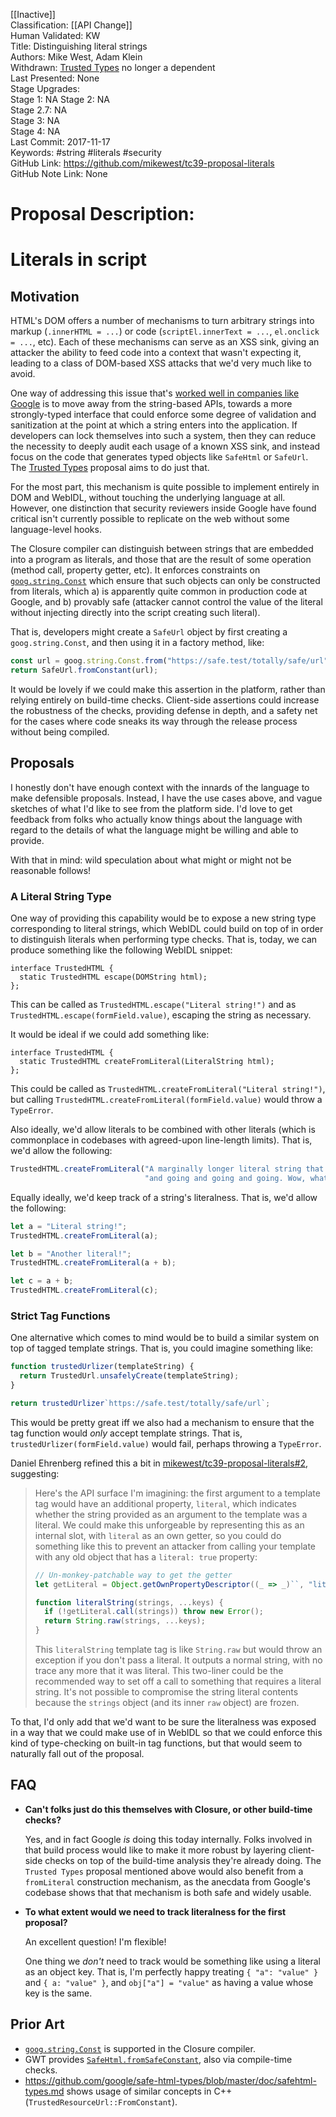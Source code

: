 [[Inactive]]<br>Classification: [[API Change]]<br>Human Validated: KW<br>Title: Distinguishing literal strings<br>Authors: Mike West, Adam Klein<br>Withdrawn: [Trusted Types](https://github.com/w3c/webappsec-trusted-types) no longer a dependent<br>Last Presented: None<br>Stage Upgrades:<br>Stage 1: NA
Stage 2: NA  
Stage 2.7: NA  
Stage 3: NA  
Stage 4: NA<br>Last Commit: 2017-11-17<br>Keywords: #string #literals #security <br>GitHub Link: https://github.com/mikewest/tc39-proposal-literals <br>GitHub Note Link: None
# Proposal Description:<br>
# Literals in script

## Motivation

HTML's DOM offers a number of mechanisms to turn arbitrary strings into markup (`.innerHTML = ...`) or code
(`scriptEl.innerText = ...`, `el.onclick = ...`, etc). Each of these mechanisms can serve as an XSS sink,
giving an attacker the ability to feed code into a context that wasn't expecting it, leading to a class of
DOM-based XSS attacks that we'd very much like to avoid.

One way of addressing this issue that's [worked well in companies like
Google](https://research.google.com/pubs/pub42934.html) is to move away from the string-based APIs, towards
a more strongly-typed interface that could enforce some degree of validation and sanitization at the point
at which a string enters into the application. If developers can lock themselves into such a system, then
they can reduce the necessity to deeply audit each usage of a known XSS sink, and instead focus on the code
that generates typed objects like `SafeHtml` or `SafeUrl`. The
[Trusted Types](https://github.com/mikewest/trusted-types) proposal aims to do just that.

For the most part, this mechanism is quite possible to implement entirely in DOM and WebIDL, without
touching the underlying language at all. However, one distinction that security reviewers inside Google
have found critical isn't currently possible to replicate on the web without some language-level hooks.

The Closure compiler can distinguish between strings that are embedded into a program as literals, and
those that are the result of some operation (method call, property getter, etc). It enforces constraints
on [`goog.string.Const`](https://google.github.io/closure-library/api/goog.string.Const.html) which ensure
that such objects can only be constructed from literals, which a) is apparently quite common in production
code at Google, and b) provably safe (attacker cannot control the value of the literal without injecting
directly into the script creating such literal).

That is, developers might create a `SafeUrl` object by first creating a `goog.string.Const`, and then using
it in a factory method, like:

```js
const url = goog.string.Const.from("https://safe.test/totally/safe/url");
return SafeUrl.fromConstant(url);
```

It would be lovely if we could make this assertion in the platform, rather than relying entirely on
build-time checks. Client-side assertions could increase the robustness of the checks, providing
defense in depth, and a safety net for the cases where code sneaks its way through the release
process without being compiled.

## Proposals

I honestly don't have enough context with the innards of the language to make defensible proposals.
Instead, I have the use cases above, and vague sketches of what I'd like to see from the platform side.
I'd love to get feedback from folks who actually know things about the language with regard to the
details of what the language might be willing and able to provide.

With that in mind: wild speculation about what might or might not be reasonable follows!

### A Literal String Type

One way of providing this capability would be to expose a new string type corresponding to literal
strings, which WebIDL could build on top of in order to distinguish literals when performing type
checks. That is, today, we can produce something like the following WebIDL snippet:

```
interface TrustedHTML {
  static TrustedHTML escape(DOMString html);
};
```

This can be called as `TrustedHTML.escape("Literal string!")` and as
`TrustedHTML.escape(formField.value)`, escaping the string as necessary.

It would be ideal if we could add something like:

```
interface TrustedHTML {
  static TrustedHTML createFromLiteral(LiteralString html);
};
```

This could be called as `TrustedHTML.createFromLiteral("Literal string!")`, but calling
`TrustedHTML.createFromLiteral(formField.value)` would throw a `TypeError`.

Also ideally, we'd allow literals to be combined with other literals (which is commonplace
in codebases with agreed-upon line-length limits). That is, we'd allow the following:

```js
TrustedHTML.createFromLiteral("A marginally longer literal string that seems to keep going " +
                              "and going and going and going. Wow, what a long string.");
```

Equally ideally, we'd keep track of a string's literalness. That is, we'd allow the following:

```js
let a = "Literal string!";
TrustedHTML.createFromLiteral(a);

let b = "Another literal!";
TrustedHTML.createFromLiteral(a + b);

let c = a + b;
TrustedHTML.createFromLiteral(c);
```

### Strict Tag Functions

One alternative which comes to mind would be to build a similar system on top of tagged template
strings. That is, you could imagine something like:

```js
function trustedUrlizer(templateString) {
  return TrustedUrl.unsafelyCreate(templateString);
}

return trustedUrlizer`https://safe.test/totally/safe/url`;
```

This would be pretty great iff we also had a mechanism to ensure that the tag function would _only_
accept template strings. That is, `trustedUrlizer(formField.value)` would fail, perhaps throwing a
`TypeError`.

Daniel Ehrenberg refined this a bit in
[mikewest/tc39-proposal-literals#2](https://github.com/mikewest/tc39-proposal-literals/issues/2),
suggesting:

> Here's the API surface I'm imagining: the first argument to a template tag would have an additional property, `literal`, which indicates whether the string provided as an argument to the template was a literal. We could make this unforgeable by representing this as an internal slot, with `literal` as an own getter, so you could do something like this to prevent an attacker from calling your template with any old object that has a `literal: true` property:
>
> ```js
> // Un-monkey-patchable way to get the getter
> let getLiteral = Object.getOwnPropertyDescriptor((_ => _)``, "literal").get; 
> 
> function literalString(strings, ...keys) {
>   if (!getLiteral.call(strings)) throw new Error();
>   return String.raw(strings, ...keys);
> }
> ```
> 
> This `literalString` template tag is like `String.raw` but would throw an exception if you don't pass a literal. It outputs a normal string, with no trace any more that it was literal. This two-liner could be the recommended way to set off a call to something that requires a literal string. It's not possible to compromise the string literal contents because the `strings` object (and its inner `raw` object) are frozen.

To that, I'd only add that we'd want to be sure the literalness was exposed in a way that we could
make use of in WebIDL so that we could enforce this kind of type-checking on built-in tag functions,
but that would seem to naturally fall out of the proposal.

## FAQ

*   __Can't folks just do this themselves with Closure, or other build-time checks?__

    Yes, and in fact Google _is_ doing this today internally. Folks involved in that build process
    would like to make it more robust by layering client-side checks on top of the build-time
    analysis they're already doing. The `Trusted Types` proposal mentioned above would also benefit
    from a `fromLiteral` construction mechanism, as the anecdata from Google's codebase shows that
    that mechanism is both safe and widely usable.

*   __To what extent would we need to track literalness for the first proposal?__

    An excellent question! I'm flexible!

    One thing we _don't_ need to track would be something like using a literal as an object key.
    That is, I'm perfectly happy treating `{ "a": "value" }` and `{ a: "value" }`, and
    `obj["a"] = "value"` as having a value whose key is the same.

## Prior Art

*   [`goog.string.Const`](https://google.github.io/closure-library/api/goog.string.Const.html) is
    supported in the Closure compiler.
*   GWT provides [`SafeHtml.fromSafeConstant`](http://www.gwtproject.org/javadoc/latest/com/google/gwt/safehtml/shared/SafeHtmlUtils.html#fromSafeConstant-java.lang.String-), also via compile-time checks.
*   https://github.com/google/safe-html-types/blob/master/doc/safehtml-types.md shows usage of similar
    concepts in C++ (`TrustedResourceUrl::FromConstant`).